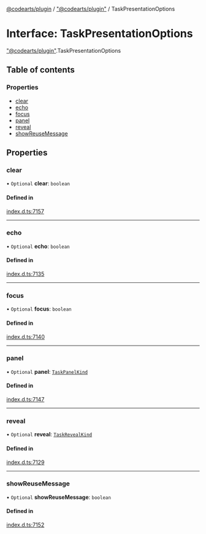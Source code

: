 [@codearts/plugin](../README.md) / ["@codearts/plugin"](../modules/_codearts_plugin_.md) / TaskPresentationOptions

# Interface: TaskPresentationOptions

["@codearts/plugin"](../modules/_codearts_plugin_.md).TaskPresentationOptions

## Table of contents

### Properties

- [clear](codearts_plugin_.TaskPresentationOptions.md#clear)
- [echo](codearts_plugin_.TaskPresentationOptions.md#echo)
- [focus](codearts_plugin_.TaskPresentationOptions.md#focus)
- [panel](codearts_plugin_.TaskPresentationOptions.md#panel)
- [reveal](codearts_plugin_.TaskPresentationOptions.md#reveal)
- [showReuseMessage](codearts_plugin_.TaskPresentationOptions.md#showreusemessage)

## Properties

### clear

• `Optional` **clear**: `boolean`

#### Defined in

[index.d.ts:7157](https://github.com/huaweicloud/cloudide-plugin-api/blob/84e382d/index.d.ts#L7157)

___

### echo

• `Optional` **echo**: `boolean`

#### Defined in

[index.d.ts:7135](https://github.com/huaweicloud/cloudide-plugin-api/blob/84e382d/index.d.ts#L7135)

___

### focus

• `Optional` **focus**: `boolean`

#### Defined in

[index.d.ts:7140](https://github.com/huaweicloud/cloudide-plugin-api/blob/84e382d/index.d.ts#L7140)

___

### panel

• `Optional` **panel**: [`TaskPanelKind`](../enums/codearts_plugin_.TaskPanelKind.md)

#### Defined in

[index.d.ts:7147](https://github.com/huaweicloud/cloudide-plugin-api/blob/84e382d/index.d.ts#L7147)

___

### reveal

• `Optional` **reveal**: [`TaskRevealKind`](../enums/codearts_plugin_.TaskRevealKind.md)

#### Defined in

[index.d.ts:7129](https://github.com/huaweicloud/cloudide-plugin-api/blob/84e382d/index.d.ts#L7129)

___

### showReuseMessage

• `Optional` **showReuseMessage**: `boolean`

#### Defined in

[index.d.ts:7152](https://github.com/huaweicloud/cloudide-plugin-api/blob/84e382d/index.d.ts#L7152)

